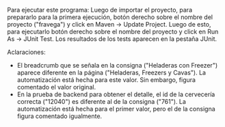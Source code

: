 Para ejecutar este programa:
Luego de importar el proyecto, para prepararlo para la primera ejecución, botón derecho sobre el nombre del proyecto ("fravega") y click en Maven -> Update Project.
Luego de esto, para ejecutarlo botón derecho sobre el nombre del proyecto y click en Run As -> JUnit Test.
Los resultados de los tests aparecen en la pestaña JUnit.

Aclaraciones:
* El breadcrumb que se señala en la consigna ("Heladeras con Freezer") aparece diferente en la página ("Heladeras, Freezers y Cavas"). La automatización está hecha para este valor. Sin embargo, figura comentado el valor original.
* En la prueba de backend para obtener el detalle, el id de la cervecería correcta ("12040") es diferente al de la consigna ("761"). La automatización está hecha para el primer valor, pero el de la consigna figura comentado igualmente.